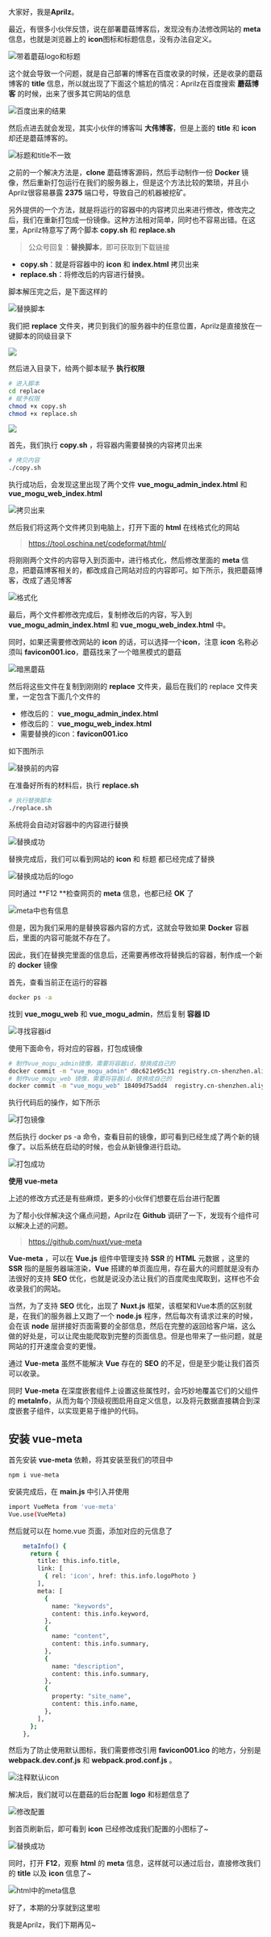 大家好，我是**Aprilz**。

最近，有很多小伙伴反馈，说在部署蘑菇博客后，发现没有办法修改网站的 **meta** 信息，也就是浏览器上的 **icon**图标和标题信息，没有办法自定义。

![带着蘑菇logo和标题](https://cdn.losey.top/blog/image-20211203224410720.png)

这个就会导致一个问题，就是自己部署的博客在百度收录的时候，还是收录的蘑菇博客的 **title** 信息，所以就出现了下面这个尴尬的情况：Aprilz在百度搜索 **蘑菇博客** 的时候，出来了很多其它网站的信息

![百度出来的结果](https://cdn.losey.top/blog/image-20211203224402088.png)

然后点进去就会发现，其实小伙伴的博客叫 **大伟博客**，但是上面的 **title** 和 **icon** 却还是蘑菇博客的。

![标题和title不一致](https://cdn.losey.top/blog/image-20211204084353227.png)

之前的一个解决方法是，**clone** 蘑菇博客源码，然后手动制作一份 **Docker** 镜像，然后重新打包运行在我们的服务器上，但是这个方法比较的繁琐，并且小Aprilz很容易暴露 **2375** 端口号，导致自己的机器被挖矿。

另外提供的一个方法，就是将运行的容器中的内容拷贝出来进行修改，修改完之后，我们在重新打包成一份镜像。这种方法相对简单，同时也不容易出错。在这里，Aprilz特意写了两个脚本 **copy.sh** 和  **replace.sh**

> 公众号回复：**替换脚本**，即可获取到下载链接

-  **copy.sh**：就是将容器中的 **icon** 和 **index.html** 拷贝出来
- **replace.sh**：将修改后的内容进行替换。

脚本解压完之后，是下面这样的

![替换脚本](https://cdn.losey.top/blog/image-20211208083002515.png)

我们把 **replace** 文件夹，拷贝到我们的服务器中的任意位置，Aprilz是直接放在一键脚本的同级目录下

![](https://cdn.losey.top/blog/image-20211208085908684.png)

然后进入目录下，给两个脚本赋予 **执行权限**

```bash
# 进入脚本
cd replace
# 赋予权限
chmod +x copy.sh
chmod +x replace.sh
```

![](https://cdn.losey.top/blog/image-20211208085946044.png)

首先，我们执行 **copy.sh** ，将容器内需要替换的内容拷贝出来

```bash
# 拷贝内容
./copy.sh
```

执行成功后，会发现这里出现了两个文件 **vue_mogu_admin_index.html** 和 **vue_mogu_web_index.html**

![拷贝出来](https://cdn.losey.top/blog/image-20211208090303083.png)

然后我们将这两个文件拷贝到电脑上，打开下面的 **html** 在线格式化的网站

> https://tool.oschina.net/codeformat/html/

将刚刚两个文件的内容导入到页面中，进行格式化，然后修改里面的 **meta** 信息，把蘑菇博客相关的，都改成自己网站对应的内容即可。如下所示，我把蘑菇博客，改成了遇见博客

![格式化](https://cdn.losey.top/blog/image-20211208092527934.png)

最后，两个文件都修改完成后，复制修改后的内容，写入到  **vue_mogu_admin_index.html** 和 **vue_mogu_web_index.html** 中。

同时，如果还需要修改网站的 **icon** 的话，可以选择一个**icon**，注意 **icon** 名称必须叫  **favicon001.ico**，蘑菇找来了一个暗黑模式的蘑菇

![暗黑蘑菇](https://cdn.losey.top/blog/image-20211208092613198.png)

然后将这些文件在复制到刚刚的 **replace** 文件夹，最后在我们的 replace 文件夹里，一定包含下面几个文件的

- 修改后的： **vue_mogu_admin_index.html**
- 修改后的： **vue_mogu_web_index.html**
- 需要替换的icon：**favicon001.ico**

如下图所示

![替换前的内容](https://cdn.losey.top/blog/image-20211208092737592.png)

在准备好所有的材料后，执行 **replace.sh**

```bash
# 执行替换脚本
./replace.sh
```

系统将会自动对容器中的内容进行替换

![替换成功](https://cdn.losey.top/blog/image-20211208093025710.png)

替换完成后，我们可以看到网站的 **icon** 和 标题 都已经完成了替换

![替换成功后的logo](https://cdn.losey.top/blog/image-20211208093315085.png)

同时通过 **F12 **检查网页的 **meta** 信息，也都已经 **OK** 了

![meta中也有信息](https://cdn.losey.top/blog/image-20211208093411456.png)

但是，因为我们采用的是替换容器内容的方式，这就会导致如果 **Docker** 容器后，里面的内容可能就不存在了。

因此，我们在替换完里面的信息后，还需要再修改将替换后的容器，制作成一个新的 **docker** 镜像

首先，查看当前正在运行的容器

```bash
docker ps -a 
```

找到 **vue_mogu_web** 和 **vue_mogu_admin**，然后复制 **容器 ID**

![寻找容器id](https://cdn.losey.top/blog/image-20211208093819988.png)

使用下面命令，将对应的容器，打包成镜像

```bash
# 制作vue_mogu_admin镜像，需要将容器id，替换成自己的
docker commit -m "vue_mogu_admin" d8c621e95c31 registry.cn-shenzhen.aliyuncs.com/mogublog/vue_mogu_admin:latest
# 制作vue_mogu_web 镜像，需要将容器id，替换成自己的
docker commit -m "vue_mogu_web" 18409d75add4  registry.cn-shenzhen.aliyuncs.com/mogublog/vue_mogu_web:latest
```

执行代码后的操作，如下所示

![打包镜像](https://cdn.losey.top/blog/image-20211208094100099.png)

然后执行 docker ps  -a  命令，查看目前的镜像，即可看到已经生成了两个新的镜像了。以后系统在启动的时候，也会从新镜像进行启动。

![打包成功](https://cdn.losey.top/blog/image-20211208094226918.png)

**使用 vue-meta**

上述的修改方式还是有些麻烦，更多的小伙伴们想要在后台进行配置

为了帮小伙伴解决这个痛点问题，Aprilz在 **Github** 调研了一下，发现有个组件可以解决上述的问题。

> https://github.com/nuxt/vue-meta

**Vue-meta** ，可以在 **Vue.js** 组件中管理支持 **SSR** 的 **HTML** 元数据 ，这里的 **SSR** 指的是服务器端渲染，**Vue** 搭建的单页面应用，存在最大的问题就是没有办法很好的支持 **SEO** 优化，也就是说没办法让我们的百度爬虫爬取到，这样也不会收录我们的网站。

当然，为了支持 **SEO** 优化，出现了 **Nuxt.js** 框架，该框架和Vue本质的区别就是，在我们的服务器上又跑了一个 **node.js** 程序，然后每次有请求过来的时候，会在该 **node** 层拼接好页面需要的全部信息，然后在完整的返回给客户端，这么做的好处是，可以让爬虫能爬取到完整的页面信息。但是也带来了一些问题，就是网站的打开速度会变的更慢。

通过 **Vue-meta** 虽然不能解决 **Vue** 存在的 **SEO** 的不足，但是至少能让我们首页可以收录。

同时 **Vue-meta** 在深度嵌套组件上设置这些属性时，会巧妙地覆盖它们的父组件的 **metaInfo**，从而为每个顶级视图启用自定义信息，以及将元数据直接耦合到深度嵌套子组件，以实现更易于维护的代码。

## 安装 vue-meta

首先安装 **vue-meta** 依赖，将其安装至我们的项目中

```bash
npm i vue-meta
```

安装完成后，在 **main.js** 中引入并使用

```bash
import VueMeta from 'vue-meta'
Vue.use(VueMeta)
```

然后就可以在 home.vue 页面，添加对应的元信息了

```bash
    metaInfo() {
      return {
        title: this.info.title,
        link: [
          { rel: 'icon', href: this.info.logoPhoto }
        ],
        meta: [
          {
            name: "keywords",
            content: this.info.keyword,
          },
          {
            name: "content",
            content: this.info.summary,
          },
          {
            name: "description",
            content: this.info.summary,
          },
          {
            property: "site_name",
            content: this.info.name,
          },
        ],
      };
    },
```

然后为了防止使用默认图标，我们需要修改引用 **favicon001.ico** 的地方，分别是 **webpack.dev.conf.js** 和 **webpack.prod.conf.js** 。

![注释默认icon](https://cdn.losey.top/blog/image-20211204083049658.png)

解决后，我们就可以在蘑菇的后台配置 **logo** 和标题信息了

![修改配置](https://cdn.losey.top/blog/image-20211204000621793.png)

到首页刷新后，即可看到 **icon** 已经修改成我们配置的小图标了~

![替换成功](https://cdn.losey.top/blog/image-20211204000704610.png)

同时，打开 **F12**，观察 **html** 的 **meta** 信息，这样就可以通过后台，直接修改我们的 **title** 以及 **icon** 信息了~

![html中的meta信息](https://cdn.losey.top/blog/image-20211204083707979.png)

好了，本期的分享就到这里啦

我是Aprilz，我们下期再见~
